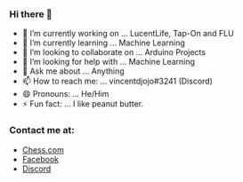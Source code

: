 ### Hi there 👋

- 🔭 I’m currently working on ... LucentLife, Tap-On and FLU
- 🌱 I’m currently learning ... Machine Learning
- 👯 I’m looking to collaborate on ... Arduino Projects
- 🤔 I’m looking for help with ... Machine Learning
- 💬 Ask me about ... Anything
- 📫 How to reach me: ... vincentdjojo#3241 (Discord)
- 😄 Pronouns: ... He/Him
- ⚡ Fun fact: ... I like peanut butter.

### Contact me at: 
- <a href = "https://www.chess.com/member/vincentdjojo"> Chess.com </a>
- <a href = "https://www.facebook.com/official.vincentdjojo/"> Facebook </a>
- <a href = "http://bit.ly/AmbitiousNoobs"> Discord </a>

